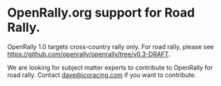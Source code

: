 # OpenRally.org support for Road Rally.
OpenRally 1.0 targets cross-country rally only. For road rally, please see
https://github.com/openrally/openrally/tree/v0.3-DRAFT. 

We are looking for subject matter experts to contribute to OpenRally for road rally. Contact dave@icoracing.com if you want to contribute.
